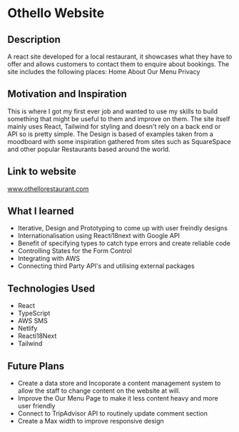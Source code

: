 # Othello Website

## Description
A react site developed for a local restaurant, it showcases what they have to offer and allows customers to contact them to enquire about bookings.
The site includes the following places:
Home
About
Our Menu
Privacy


## Motivation and Inspiration
This is where I got my first ever job and wanted to use my skills to build something that might be useful to them and improve on them. The site itself mainly uses React, Tailwind for styling and doesn't rely on a back end or API so is pretty simple.
The Design is based of examples taken from a moodboard with some inspiration gathered from sites such as SquareSpace and other popular Restaurants based around the world.

## Link to website
www.othellorestaurant.com

## What I learned 
- Iterative, Design and Prototyping to come up with user freindly designs
- Internationalisation using Reacti18next with Google API
- Benefit of specifying types to catch type errors and create reliable code 
- Controlling States for the Form Control
- Integrating with AWS
- Connecting third Party API's and utilising external packages


## Technologies Used
- React
- TypeScript
- AWS SMS
- Netlify
- Reacti18Next
- Tailwind



## Future Plans
- Create a data store and Incoporate a content management system to allow the staff to change content on the website at will.
- Improve the Our Menu Page to make it less content heavy and more user friendly
- Connect to TripAdvisor API to routinely update comment section
- Create a Max width to improve responsive design
